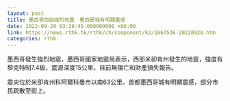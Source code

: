 ```yaml
---
layout: post
title: 墨西哥西部強烈地震　墨西哥城有明顯震感
date: 2022-09-20 03:28:45.000000000 +08:00
link: https://news.rthk.hk/rthk/ch/component/k2/1667536-20220920.htm
categories: rthk
---
```


墨西哥發生強烈地震，墨西哥國家地震局表示，西部米卻肯州發生的地震，強度有黎克特制7.4級，震源深度15公里，目前無傷亡和財產損失報告。

震央位於米卻肯州科阿爾科曼市以南63公里。首都墨西哥城有明顯震感，部分市民疏散至街上。
